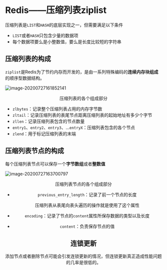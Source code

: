 # Redis——压缩列表ziplist

压缩列表是`LIST`和`HASH`的底层实现之一，但需要满足以下条件

* `LIST`或者`HASH`只包含少量的数据项
* 每个数据项要么是小整数值，要么是长度比较短的字符串

## 压缩列表的构成

`ziplist`是Redis为了节约内存而开发的，是由一系列特殊编码的**连续内存块组成**的顺序型数据结构。

![image-20200727161852141](http://java-guide.oss-cn-hangzhou.aliyuncs.com/typora/20200727161855-147414.png)

<center>压缩列表的各个组成部分</center>

* `zlbytes`：记录整个压缩列表占用的内存字节数
* `zltail`：记录压缩列表的表尾节点距离压缩列表的起始地址有多少个字节
* `zllen`：记录压缩列表包含的节点数量
* `entry1`、`entry2`、`entry3`、...`entryX`：压缩列表包含的各个节点
* `zlend`：用于标记压缩列表的末端

## 压缩列表节点的构成

每个压缩列表节点可以保存一个**字节数组**或者**整数值**

![image-20200727163700797](http://java-guide.oss-cn-hangzhou.aliyuncs.com/typora/20200727163703-445727.png)

<center>压缩列表节点的各个组成部分

* `previous_entry_length`：记录了前一个节点的长度

  压缩列表从表尾向表头遍历的操作就是使用了这个属性

* `encoding`：记录了节点的`content`属性所保存数据的类型以及长度

* `content`：负责保存节点的值

## 连锁更新

添加节点或者删除节点可能会引发连锁更新的情况，但连锁更新真正造成性能问题的几率是很低的。